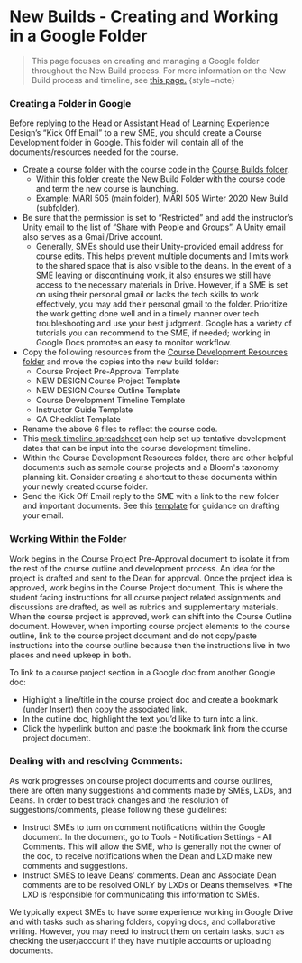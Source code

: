 # New Builds - Creating and Working in a Google Folder

>This page focuses on creating and managing a Google folder throughout the New Build process. For more information on the New Build process and timeline, see [this page.](Course-Development-Timeline-and-Workflow.md) 
> {style=note}

### Creating a Folder in Google

Before replying to the Head or Assistant Head of Learning Experience Design’s “Kick Off Email” to a new SME, you should create a Course Development folder in Google. This folder will contain all of the documents/resources needed for the course. 
- Create a course folder with the course code in the [Course Builds folder](https://drive.google.com/drive/folders/1W0oNKAlFCY2g2mRV82DNidvTzeNKtw37?usp=drive_link). 
  - Within this folder create the New Build Folder with the course code and term the new course is launching.
  - Example: MARI 505 (main folder), MARI 505 Winter 2020 New Build (subfolder).
- Be sure that the permission is set to “Restricted” and add the instructor’s Unity email to the list of “Share with People and Groups”. A Unity email also serves as a Gmail/Drive account.
  - Generally, SMEs should use their Unity-provided email address for course edits.  This helps prevent multiple documents and limits work to the shared space that is also visible to the deans. In the event of a SME leaving or discontinuing work, it also ensures we still have access to the necessary materials in Drive. However, if a SME is set on using their personal gmail or lacks the tech skills to work effectively, you may add their personal gmail to the folder. Prioritize the work getting done well and in a timely manner over tech troubleshooting and use your best judgment. Google has a variety of tutorials you can recommend to the SME, if needed; working in Google Docs promotes an easy to monitor workflow.
- Copy the following resources from the [Course Development Resources folder](https://drive.google.com/drive/folders/1-1ofnCYNCW4H1D3u68CT1uP3qMPMKJWQ?usp=drive_link) and move the copies into the new build folder:
  - Course Project Pre-Approval Template 
  - NEW DESIGN Course Project Template 
  - NEW DESIGN Course Outline Template 
  - Course Development Timeline Template 
  - Instructor Guide Template 
  - QA Checklist Template
- Rename the above 6 files to reflect the course code.
- This [mock timeline spreadsheet](https://docs.google.com/spreadsheets/d/1rriKwipOATP_YnFQYscFvwZQ-ZWHCHUeifdPAo3rSds/edit?usp=sharing) can help set up tentative development dates that can be input into the course development timeline.
- Within the Course Development Resources folder, there are other helpful documents such as sample course projects and a Bloom's taxonomy planning kit. Consider creating a shortcut to these documents within your newly created course folder.
- Send the Kick Off Email reply to the SME with a link to the new folder and important documents. See this [template](https://docs.google.com/document/d/1EnO5nX2CvNVkpvtp2yMEeEchIK0mFt75HdjuzJhdbiw/edit?usp=sharing) for guidance on drafting your email. 

### Working Within the Folder
Work begins in the Course Project Pre-Approval document to isolate it from the rest of the course outline and development process. An idea for the project is drafted and sent to the Dean for approval. Once the project idea is approved, work begins in the Course Project document. This is where the student facing instructions for all course project related assignments and discussions are drafted, as well as rubrics and supplementary materials. When the course project is approved, work can shift into the Course Outline document. However, when importing course project elements to the course outline, link to the course project document and do not copy/paste instructions into the course outline because then the instructions live in two places and need upkeep in both. 

To link to a course project section in a Google doc from another Google doc:
- Highlight a line/title in the course project doc and create a bookmark (under Insert) then copy the associated link.
- In the outline doc, highlight the text you’d like to turn into a link.
- Click the hyperlink button and paste the bookmark link from the course project document.

### Dealing with and resolving Comments:
As work progresses on course project documents and course outlines, there are often many suggestions and comments made by SMEs, LXDs, and Deans. In order to best track changes and the resolution of suggestions/comments, please following these guidelines:

- Instruct SMEs to turn on comment notifications within the Google document. In the document, go to Tools - Notification Settings - All Comments. This will allow the SME, who is generally not the owner of the doc, to receive notifications when the Dean and LXD make new comments and suggestions. 
- Instruct SMES to leave Deans’ comments. Dean and Associate Dean comments are to be resolved ONLY by LXDs or Deans themselves.
*The LXD is responsible for communicating this information to SMEs. 

We typically expect SMEs to have some experience working in Google Drive and with tasks such as sharing folders, copying docs, and collaborative writing. However, you may need to instruct them on certain tasks, such as checking the user/account if they have multiple accounts or uploading documents. 







